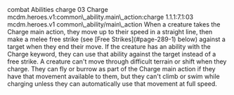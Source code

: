 <ability>
  <metadata>
    <class>combat</class>
    <file_dpath>Abilities</file_dpath>
    <item_id>charge</item_id>
    <item_index>03</item_index>
    <item_name>Charge</item_name>
    <scc>mcdm.heroes.v1:common\_ability.main\_action:charge</scc>
    <scdc>1.1.1:7.1:03</scdc>
    <source>mcdm.heroes.v1</source>
    <type>common\_ability/main\_action</type>
  </metadata>
  <effects>
    <effect type="mundane">When a creature takes the Charge main action, they move up to their speed in a straight line, then make a melee free strike (see [Free Strikes](#page-289-1) below) against a target when they end their move. If the creature has an ability with the Charge keyword, they can use that ability against the target instead of a free strike.
A creature can&apos;t move through difficult terrain or shift when they charge. They can fly or burrow as part of the Charge main action if they have that movement available to them, but they can&apos;t climb or swim while charging unless they can automatically use that movement at full speed.</effect>
  </effects>
</ability>
